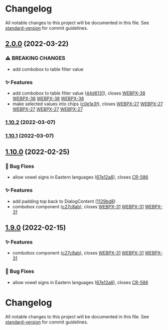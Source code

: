 # Changelog

All notable changes to this project will be documented in this file. See [standard-version](https://github.com/conventional-changelog/standard-version) for commit guidelines.

## [2.0.0](https://github.com/KL-Engineering/kidsloop-px/branches/compare/v2.0.0%0Dv1.10.2) (2022-03-22)


### ⚠ BREAKING CHANGES

* add combobox to table filter value

### ✨ Features

* add combobox to table filter value ([44d6131](https://github.com/KL-Engineering/kidsloop-px/commits/44d61317931ae6ba4b00d435e66c5ccb0c03a67e)), closes [WEBPX-38](https://calmisland.atlassian.net/browse/WEBPX-38) [WEBPX-38](https://calmisland.atlassian.net/browse/WEBPX-38) [WEBPX-38](https://calmisland.atlassian.net/browse/WEBPX-38) [WEBPX-38](https://calmisland.atlassian.net/browse/WEBPX-38)
* make selected values into chips ([c0e1e3f](https://github.com/KL-Engineering/kidsloop-px/commits/c0e1e3f7471ad1aa1b1d36565bd38215bcd4b578)), closes [WEBPX-27](https://calmisland.atlassian.net/browse/WEBPX-27) [WEBPX-27](https://calmisland.atlassian.net/browse/WEBPX-27) [WEBPX-27](https://calmisland.atlassian.net/browse/WEBPX-27) [WEBPX-27](https://calmisland.atlassian.net/browse/WEBPX-27) [WEBPX-27](https://calmisland.atlassian.net/browse/WEBPX-27)

### [1.10.2](https://bitbucket.org/calmisland/kidsloop-px/branches/compare/1.10.2%0D1.10.1) (2022-03-07)

### [1.10.1](https://bitbucket.org/calmisland/kidsloop-px/branches/compare/1.10.1%0D1.10.0) (2022-03-07)

## [1.10.0](https://bitbucket.org/calmisland/kidsloop-px/branches/compare/1.10.0%0D1.8.1) (2022-02-25)


### 🐛 Bug Fixes

* allow vowel signs in Eastern languages ([67e12a6](https://bitbucket.org/calmisland/kidsloop-px/commits/67e12a61a3903c8c38ceed8a529af3563b6d0bcc)), closes [CR-586](https://calmisland.atlassian.net/browse/CR-586)


### ✨ Features

* add padding top back to DialogContent ([1129bd8](https://bitbucket.org/calmisland/kidsloop-px/commits/1129bd8d413574dfd0d4d6a4561bea6813953a02))
* combobox component ([c27c8ab](https://bitbucket.org/calmisland/kidsloop-px/commits/c27c8ab49edf7ecc32e8f0a17ee94a9cb8de0c0a)), closes [WEBPX-31](https://calmisland.atlassian.net/browse/WEBPX-31) [WEBPX-31](https://calmisland.atlassian.net/browse/WEBPX-31) [WEBPX-31](https://calmisland.atlassian.net/browse/WEBPX-31)

## [1.9.0](https://bitbucket.org/calmisland/kidsloop-px/branches/compare/1.9.0%0D1.8.1) (2022-02-15)


### ✨ Features

* combobox component ([c27c8ab](https://bitbucket.org/calmisland/kidsloop-px/commits/c27c8ab49edf7ecc32e8f0a17ee94a9cb8de0c0a)), closes [WEBPX-31](https://calmisland.atlassian.net/browse/WEBPX-31) [WEBPX-31](https://calmisland.atlassian.net/browse/WEBPX-31) [WEBPX-31](https://calmisland.atlassian.net/browse/WEBPX-31)


### 🐛 Bug Fixes

* allow vowel signs in Eastern languages ([67e12a6](https://bitbucket.org/calmisland/kidsloop-px/commits/67e12a61a3903c8c38ceed8a529af3563b6d0bcc)), closes [CR-586](https://calmisland.atlassian.net/browse/CR-586)

# Changelog

All notable changes to this project will be documented in this file. See [standard-version](https://github.com/conventional-changelog/standard-version) for commit guidelines.
